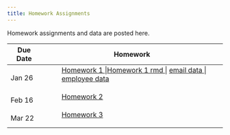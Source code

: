 ```yaml
---
title: Homework Assignments
---
```

<p>
Homework assignments and data are posted here.
</p>
<div>
  <table class="table table-striped table-hover">
    <thead>
      <tr>
        <th>Due Date</th>
        <th>Homework</th>
       </tr>
    </thead>
    <tbody>
      <tr>
        <td>Jan 26</td>
        <td>
          <dl>
          <dd><a href="../materials/homeworks/POL2578_homework01.html" target=_blank>Homework 1 </a>|<a href="../materials/homeworks/POL2578_homework01.Rmd" target=_blank>Homework 1 rmd </a>| <a href="../materials/homeworks/emailnet.csv" target=_blank> email data </a>|<a href="../materials/homeworks/EmployeeRecords.csv" target=_blank> employee data</a>
          </dd>
          </dl>
        </td>
      </tr>
      <tr>
        <td>Feb 16</td>
        <td>
          <dl>
          <dd><a href="../materials/homeworks/.homework02.Rmd" target=_blank>Homework 2</a>
          </dd>
          </dl>
        </td>
       </tr>
       <tr>
        <td>Mar 22</td>
        <td>
          <dl>
          <dd><a href="../materials/homeworks/.homework03.Rmd" target=_blank>Homework 3</a>
          </dd>
          </dl>
        </td>
       </tr>
      </tbody>
  </table>
</div>
